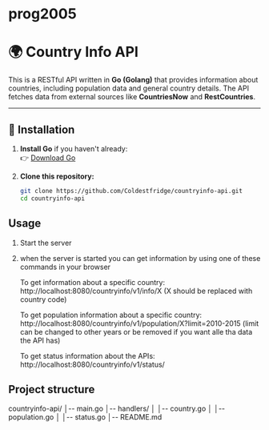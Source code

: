 ﻿# prog2005
# 🌍 Country Info API

This is a RESTful API written in **Go (Golang)** that provides information about countries, including population data and general country details. The API fetches data from external sources like **CountriesNow** and **RestCountries**.

---

## 🚀 Installation

1. **Install Go** if you haven't already:  
   👉 [Download Go](https://golang.org/dl/)

2. **Clone this repository:**
   ```sh
   git clone https://github.com/Coldestfridge/countryinfo-api.git
   cd countryinfo-api


## Usage
1. Start the server
2. when the server is started you can get information by using one of these commands in your browser
   
   To get information about a specific country:
   http://localhost:8080/countryinfo/v1/info/X    (X should be replaced with country code)

   To get population information about a specific country:
   http://localhost:8080/countryinfo/v1/population/X?limit=2010-2015
   (limit can be changed to other years or be removed if you want alle tha data the API has)

   To get status information about the APIs:
   http://localhost:8080/countryinfo/v1/status/

## Project structure
countryinfo-api/
│-- main.go
│-- handlers/
│   │-- country.go
│   │-- population.go
│   │-- status.go
│-- README.md
